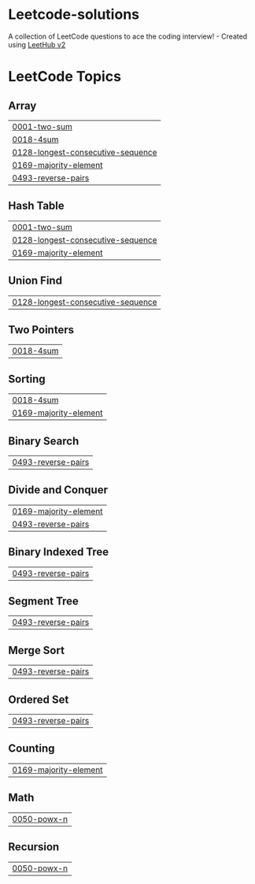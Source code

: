 # Leetcode-solutions
A collection of LeetCode questions to ace the coding interview! - Created using [LeetHub v2](https://github.com/arunbhardwaj/LeetHub-2.0)

<!---LeetCode Topics Start-->
# LeetCode Topics
## Array
|  |
| ------- |
| [0001-two-sum](https://github.com/Ayushpal11/Leetcode-solutions/tree/master/0001-two-sum) |
| [0018-4sum](https://github.com/Ayushpal11/Leetcode-solutions/tree/master/0018-4sum) |
| [0128-longest-consecutive-sequence](https://github.com/Ayushpal11/Leetcode-solutions/tree/master/0128-longest-consecutive-sequence) |
| [0169-majority-element](https://github.com/Ayushpal11/Leetcode-solutions/tree/master/0169-majority-element) |
| [0493-reverse-pairs](https://github.com/Ayushpal11/Leetcode-solutions/tree/master/0493-reverse-pairs) |
## Hash Table
|  |
| ------- |
| [0001-two-sum](https://github.com/Ayushpal11/Leetcode-solutions/tree/master/0001-two-sum) |
| [0128-longest-consecutive-sequence](https://github.com/Ayushpal11/Leetcode-solutions/tree/master/0128-longest-consecutive-sequence) |
| [0169-majority-element](https://github.com/Ayushpal11/Leetcode-solutions/tree/master/0169-majority-element) |
## Union Find
|  |
| ------- |
| [0128-longest-consecutive-sequence](https://github.com/Ayushpal11/Leetcode-solutions/tree/master/0128-longest-consecutive-sequence) |
## Two Pointers
|  |
| ------- |
| [0018-4sum](https://github.com/Ayushpal11/Leetcode-solutions/tree/master/0018-4sum) |
## Sorting
|  |
| ------- |
| [0018-4sum](https://github.com/Ayushpal11/Leetcode-solutions/tree/master/0018-4sum) |
| [0169-majority-element](https://github.com/Ayushpal11/Leetcode-solutions/tree/master/0169-majority-element) |
## Binary Search
|  |
| ------- |
| [0493-reverse-pairs](https://github.com/Ayushpal11/Leetcode-solutions/tree/master/0493-reverse-pairs) |
## Divide and Conquer
|  |
| ------- |
| [0169-majority-element](https://github.com/Ayushpal11/Leetcode-solutions/tree/master/0169-majority-element) |
| [0493-reverse-pairs](https://github.com/Ayushpal11/Leetcode-solutions/tree/master/0493-reverse-pairs) |
## Binary Indexed Tree
|  |
| ------- |
| [0493-reverse-pairs](https://github.com/Ayushpal11/Leetcode-solutions/tree/master/0493-reverse-pairs) |
## Segment Tree
|  |
| ------- |
| [0493-reverse-pairs](https://github.com/Ayushpal11/Leetcode-solutions/tree/master/0493-reverse-pairs) |
## Merge Sort
|  |
| ------- |
| [0493-reverse-pairs](https://github.com/Ayushpal11/Leetcode-solutions/tree/master/0493-reverse-pairs) |
## Ordered Set
|  |
| ------- |
| [0493-reverse-pairs](https://github.com/Ayushpal11/Leetcode-solutions/tree/master/0493-reverse-pairs) |
## Counting
|  |
| ------- |
| [0169-majority-element](https://github.com/Ayushpal11/Leetcode-solutions/tree/master/0169-majority-element) |
## Math
|  |
| ------- |
| [0050-powx-n](https://github.com/Ayushpal11/Leetcode-solutions/tree/master/0050-powx-n) |
## Recursion
|  |
| ------- |
| [0050-powx-n](https://github.com/Ayushpal11/Leetcode-solutions/tree/master/0050-powx-n) |
<!---LeetCode Topics End-->